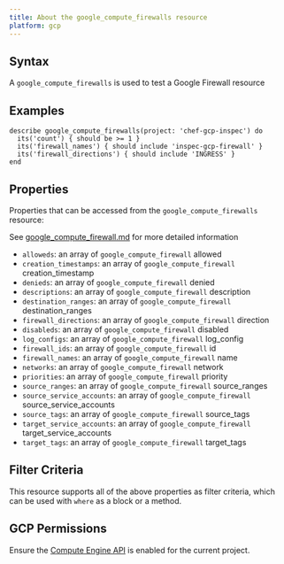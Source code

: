 ```yaml
---
title: About the google_compute_firewalls resource
platform: gcp
---
```


## Syntax
A `google_compute_firewalls` is used to test a Google Firewall resource

## Examples
```
describe google_compute_firewalls(project: 'chef-gcp-inspec') do
  its('count') { should be >= 1 }
  its('firewall_names') { should include 'inspec-gcp-firewall' }
  its('firewall_directions') { should include 'INGRESS' }
end
```

## Properties
Properties that can be accessed from the `google_compute_firewalls` resource:

See [google_compute_firewall.md](google_compute_firewall.md) for more detailed information
  * `alloweds`: an array of `google_compute_firewall` allowed
  * `creation_timestamps`: an array of `google_compute_firewall` creation_timestamp
  * `denieds`: an array of `google_compute_firewall` denied
  * `descriptions`: an array of `google_compute_firewall` description
  * `destination_ranges`: an array of `google_compute_firewall` destination_ranges
  * `firewall_directions`: an array of `google_compute_firewall` direction
  * `disableds`: an array of `google_compute_firewall` disabled
  * `log_configs`: an array of `google_compute_firewall` log_config
  * `firewall_ids`: an array of `google_compute_firewall` id
  * `firewall_names`: an array of `google_compute_firewall` name
  * `networks`: an array of `google_compute_firewall` network
  * `priorities`: an array of `google_compute_firewall` priority
  * `source_ranges`: an array of `google_compute_firewall` source_ranges
  * `source_service_accounts`: an array of `google_compute_firewall` source_service_accounts
  * `source_tags`: an array of `google_compute_firewall` source_tags
  * `target_service_accounts`: an array of `google_compute_firewall` target_service_accounts
  * `target_tags`: an array of `google_compute_firewall` target_tags

## Filter Criteria
This resource supports all of the above properties as filter criteria, which can be used
with `where` as a block or a method.

## GCP Permissions

Ensure the [Compute Engine API](https://console.cloud.google.com/apis/library/compute.googleapis.com/) is enabled for the current project.
